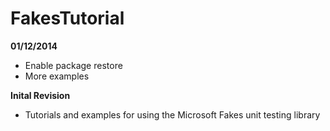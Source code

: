 FakesTutorial
=============

**01/12/2014**

- Enable package restore
- More examples



**Inital Revision**

- Tutorials and examples for using the Microsoft Fakes unit testing library

